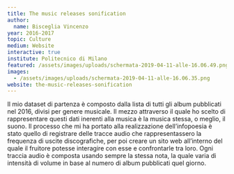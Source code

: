 ```yaml
---
title: The music releases sonification
author:
  name: Bisceglia Vincenzo
year: 2016-2017
topic: Culture
medium: Website
interactive: true
institute: Politecnico di Milano
featured: /assets/images/uploads/schermata-2019-04-11-alle-16.06.49.png
images:
  - /assets/images/uploads/schermata-2019-04-11-alle-16.06.35.png
website: the-music-releases-sonification
---
```

Il mio dataset di partenza è composto dalla lista di tutti gli album pubblicati nel 2016, divisi per genere musicale. Il mezzo attraverso il quale ho scelto di rappresentare questi dati inerenti alla musica è la musica stessa, o meglio, il suono. Il processo che mi ha portato alla realizzazione dell’infopoesia è stato quello di registrare delle tracce audio che rappresentassero la frequenza di uscite discografiche, per poi creare un sito web all’interno del quale il fruitore potesse interagire con esse e confrontarle tra loro. Ogni traccia audio è composta usando sempre la stessa nota, la quale varia di intensità di volume in base al numero di album pubblicati quel giorno.
